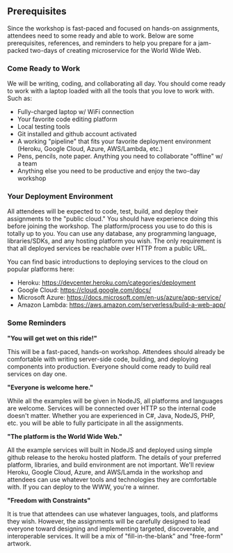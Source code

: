 ## Prerequisites
Since the workshop is fast-paced and focused on hands-on assignments, attendees need to some ready and able to work. Below are some prerequisites, references, and reminders to help you prepare for a jam-packed two-days of creating microservice for the World Wide Web.

### Come Ready to Work
We will be writing, coding, and collaborating all day. You should come ready to work with a laptop loaded with all the tools that you love to work with. Such as:

 * Fully-charged laptop w/ WiFi connection
 * Your favorite code editing platform
 * Local testing tools
 * Git installed and github account activated
 * A working "pipeline" that fits your favorite deployment environment (Heroku, Google Cloud, Azure, AWS/Lambda, etc.)
 * Pens, pencils, note paper. Anything you need to collaborate "offline" w/ a team
 * Anything else you need to be productive and enjoy the two-day workshop


### Your Deployment Environment
All attendees will be expected to code, test, build, and deploy their assignments to the "public cloud." You should have experience doing this before joining the workshop. The platform/process you use to do this is totally up to you. You can use any database, any programming language, libraries/SDKs, and any hosting platform you wish. The only requirement is that all deployed services be reachable over HTTP from a public URL.

You can find basic introductions to deploying services to the cloud on popular platforms here:

 * Heroku: https://devcenter.heroku.com/categories/deployment
 * Google Cloud: https://cloud.google.com/docs/
 * Microsoft Azure: https://docs.microsoft.com/en-us/azure/app-service/
 * Amazon Lambda: https://aws.amazon.com/serverless/build-a-web-app/


### Some Reminders

**"You will get wet on this ride!"**

This will be a fast-paced, hands-on workshop. Attendees should already be comfortable with writing server-side code, building, and deploying components into production. Everyone should come ready to build real services on day one.

**"Everyone is welcome here."**

While all the examples will be given in NodeJS, all platforms and languages are welcome. Services will be connected over HTTP so the internal code doesn't matter. Whether you are experienced in C#, Java, NodeJS, PHP, etc. you will be able to fully participate in all the assignments.

**"The platform is the World Wide Web."**

All the example services will built in NodeJS and deployed using simple github release to the heroku hosted platform. The details of your preferred platform, libraries, and build environment are not important. We'll review Heroku, Google Cloud, Azure, and AWS/Lamda in the workshop and attendees can use whatever tools and technologies they are comfortable with. If you can deploy to the WWW, you're a winner.

**"Freedom with Constraints"**

It is true that attendees can use whatever languages, tools, and platforms they wish. However, the assignments will be carefully designed to lead everyone toward designing and implementing targeted, discoverable, and interoperable services. It will be a mix of "fill-in-the-blank" and "free-form" artwork.

